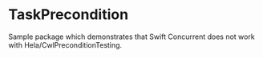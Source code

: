 # TaskPrecondition

Sample package which demonstrates that Swift Concurrent does not work with Hela/CwlPreconditionTesting.

